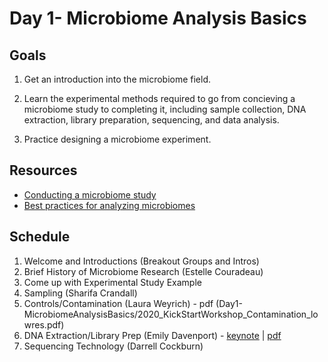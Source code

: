 # Day 1- Microbiome Analysis Basics

## Goals
1. Get an introduction into the microbiome field.

2. Learn the experimental methods required to go from concieving a microbiome study to completing it, including sample collection, DNA extraction, library preparation, sequencing, and data analysis. 

2. Practice designing a microbiome experiment. 

## Resources
- [Conducting a microbiome study](https://www.ncbi.nlm.nih.gov/pmc/articles/PMC5074386/)
- [Best practices for analyzing microbiomes](https://www.nature.com/articles/s41579-018-0029-9?WT.feed_name=subjects_gene-expression-analysis)

## Schedule
1. Welcome and Introductions (Breakout Groups and Intros)
2. Brief History of Microbiome Research (Estelle Couradeau)
3. Come up with Experimental Study Example
4. Sampling (Sharifa Crandall)
5. Controls/Contamination (Laura Weyrich) - pdf (Day1-MicrobiomeAnalysisBasics/2020_KickStartWorkshop_Contamination_lowres.pdf)
6. DNA Extraction/Library Prep (Emily Davenport) - [keynote](2020_DNA_extraction_and_library_prep_microbiome_center_kick_start_workshop_2020-08-04.key) | [pdf](2020_DNA_extraction_and_library_prep_microbiome_center_kick_start_workshop_2020-08-04.pdf)
7. Sequencing Technology (Darrell Cockburn)
